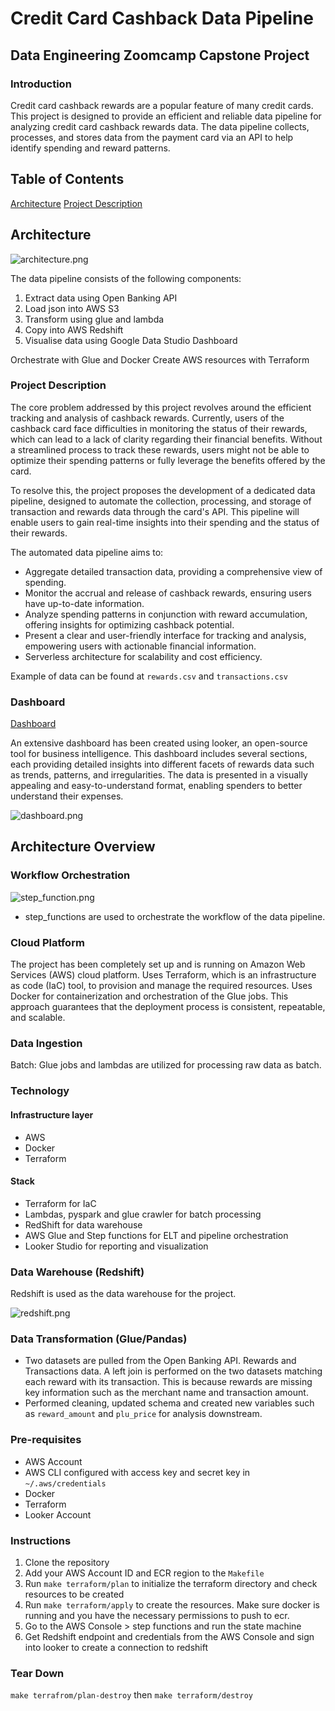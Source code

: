 # Credit Card Cashback Data Pipeline

## Data Engineering Zoomcamp Capstone Project

### Introduction

Credit card cashback rewards are a popular feature of many credit cards.
This project is designed to provide an efficient and reliable data pipeline for analyzing credit card cashback rewards data. 
The data pipeline collects, processes, and stores data from the payment card via an API to help identify spending and reward patterns.

## Table of Contents

[Architecture](#architecture)
[Project Description](#project-description)




## Architecture
![architecture.png](static/architecture.png)

The data pipeline consists of the following components:
1. Extract data using Open Banking API
2. Load json into AWS S3
3. Transform using glue and lambda
4. Copy into AWS Redshift
5. Visualise data using Google Data Studio Dashboard

Orchestrate with Glue and Docker
Create AWS resources with Terraform

### Project Description

The core problem addressed by this project revolves around the efficient tracking and analysis of cashback rewards. 
Currently, users of the cashback card face difficulties in monitoring the status of their rewards, which can lead to a lack of clarity regarding their financial benefits. 
Without a streamlined process to track these rewards, users might not be able to optimize their spending patterns or fully leverage the benefits offered by the card.

To resolve this, the project proposes the development of a dedicated data pipeline, designed to automate the collection, processing, and storage of transaction and rewards data through the card's API. 
This pipeline will enable users to gain real-time insights into their spending and the status of their rewards. 

The automated data pipeline aims to:

- Aggregate detailed transaction data, providing a comprehensive view of spending.
- Monitor the accrual and release of cashback rewards, ensuring users have up-to-date information.
- Analyze spending patterns in conjunction with reward accumulation, offering insights for optimizing cashback potential.
- Present a clear and user-friendly interface for tracking and analysis, empowering users with actionable financial information.
- Serverless architecture for scalability and cost efficiency.

Example of data can be found at `rewards.csv` and `transactions.csv`

### Dashboard
[Dashboard](https://lookerstudio.google.com/reporting/1e51be85-1fee-4fee-b280-1349dffd0a28)

An extensive dashboard has been created using looker, an open-source tool for business intelligence. 
This dashboard includes several sections, each providing detailed insights into different facets of rewards data such as trends, 
patterns, and irregularities. The data is presented in a visually appealing and easy-to-understand format, 
enabling spenders to better understand their expenses.

![dashboard.png](static/dashboard.png)


## Architecture Overview

### Workflow Orchestration
![step_function.png](static/step_function.png)
- step_functions are used to orchestrate the workflow of the data pipeline.


### Cloud Platform

The project has been completely set up and is running on Amazon Web Services (AWS) cloud platform. 
Uses Terraform, which is an infrastructure as code (IaC) tool, to provision and manage the required resources.
Uses Docker for containerization and orchestration of the Glue jobs.
This approach guarantees that the deployment process is consistent, repeatable, and scalable.

### Data Ingestion
Batch: Glue jobs and lambdas are utilized for processing raw data as batch.

### Technology

#### Infrastructure layer
- AWS
- Docker
- Terraform

#### Stack
- Terraform for IaC
- Lambdas, pyspark and glue crawler for batch processing
- RedShift for data warehouse
- AWS Glue and Step functions for ELT and pipeline orchestration
- Looker Studio for reporting and visualization

### Data Warehouse (Redshift)

Redshift is used as the data warehouse for the project.

![redshift.png](static/redshift.png)

### Data Transformation (Glue/Pandas)
- Two datasets are pulled from the Open Banking API. Rewards and Transactions data. 
A left join is performed on the two datasets matching each reward with its transaction. 
This is because rewards are missing key information such as the merchant name and transaction amount.
- Performed cleaning, updated schema and created new variables such as `reward_amount` and `plu_price` for analysis downstream.

### Pre-requisites
- AWS Account
- AWS CLI configured with access key and secret key in `~/.aws/credentials`
- Docker
- Terraform
- Looker Account

### Instructions

1. Clone the repository
2. Add your AWS Account ID and ECR region to the `Makefile`
3. Run `make terraform/plan` to initialize the terraform directory and check resources to be created
4. Run `make terraform/apply` to create the resources. Make sure docker is running and you have the necessary permissions to push to ecr.
5. Go to the AWS Console > step functions and run the state machine
6. Get Redshift endpoint and credentials from the AWS Console and sign into looker to create a connection to redshift

### Tear Down
`make terrafrom/plan-destroy` then `make terraform/destroy`
